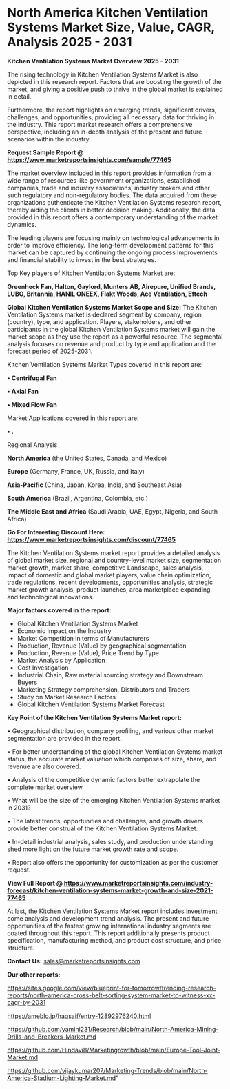 # North America Kitchen Ventilation Systems Market Size, Value, CAGR, Analysis 2025 - 2031

<Strong> Kitchen Ventilation Systems Market Overview 2025 - 2031</strong>

The rising technology in Kitchen Ventilation Systems Market is also depicted in this research report. Factors that are boosting the growth of the market, and giving a positive push to thrive in the global market is explained in detail.

Furthermore, the report highlights on emerging trends, significant drivers, challenges, and opportunities, providing all necessary data for thriving in the industry. This report market research offers a comprehensive perspective, including an in-depth analysis of the present and future scenarios within the industry.

<strong>Request Sample Report @ <a href=https://www.marketreportsinsights.com/sample/77465>https://www.marketreportsinsights.com/sample/77465</a></strong>

The market overview included in this report provides information from a wide range of resources like government organizations, established companies, trade and industry associations, industry brokers and other such regulatory and non-regulatory bodies. The data acquired from these organizations authenticate the Kitchen Ventilation Systems research report, thereby aiding the clients in better decision making. Additionally, the data provided in this report offers a contemporary understanding of the market dynamics.

The leading players are focusing mainly on technological advancements in order to improve efficiency. The long-term development patterns for this market can be captured by continuing the ongoing process improvements and financial stability to invest in the best strategies.

Top Key players of Kitchen Ventilation Systems Market are:

<strong>Greenheck Fan, Halton, Gaylord, Munters AB, Airepure, Unified Brands, LUBO, Britannia, HANIL ONEEX, Flakt Woods, Ace Ventilation, Eftech</strong>

<strong><b>Global Kitchen Ventilation Systems Market Scope and Size:</b></strong>
The Kitchen Ventilation Systems market is declared segment by company, region (country), type, and application. Players, stakeholders, and other participants in the global Kitchen Ventilation Systems market will gain the market scope as they use the report as a powerful resource. The segmental analysis focuses on revenue and product by type and application and the forecast period of 2025-2031.

Kitchen Ventilation Systems Market Types covered in this report are:

<strong>• Centrifugal Fan

• Axial Fan

• Mixed Flow Fan</strong>

Market Applications covered in this report are:

<strong>• .</strong> 

Regional Analysis

<strong>North America</strong> (the United States, Canada, and Mexico)

<strong>Europe</strong> (Germany, France, UK, Russia, and Italy)

<strong>Asia-Pacific</strong> (China, Japan, Korea, India, and Southeast Asia)

<strong>South America</strong> (Brazil, Argentina, Colombia, etc.)

<strong>The Middle East and Africa</strong> (Saudi Arabia, UAE, Egypt, Nigeria, and South Africa)

<strong>Go For Interesting Discount Here: <a href=https://www.marketreportsinsights.com/discount/77465>https://www.marketreportsinsights.com/discount/77465</a></strong>

The Kitchen Ventilation Systems market report provides a detailed analysis of global market size, regional and country-level market size, segmentation market growth, market share, competitive Landscape, sales analysis, impact of domestic and global market players, value chain optimization, trade regulations, recent developments, opportunities analysis, strategic market growth analysis, product launches, area marketplace expanding, and technological innovations.

<strong><b>Major factors covered in the report:</b></strong>
<ul>
  <li>Global Kitchen Ventilation Systems Market </li>
  <li>Economic Impact on the Industry</li>
  <li>Market Competition in terms of Manufacturers</li>
  <li>Production, Revenue (Value) by geographical segmentation</li>
  <li>Production, Revenue (Value), Price Trend by Type</li>
  <li>Market Analysis by Application</li>
  <li>Cost Investigation</li>
  <li>Industrial Chain, Raw material sourcing strategy and Downstream Buyers</li>
  <li>Marketing Strategy comprehension, Distributors and Traders</li>
  <li>Study on Market Research Factors</li>
  <li>Global Kitchen Ventilation Systems Market Forecast</li>
</ul>

<strong><b>Key Point of the Kitchen Ventilation Systems Market report:</b></strong>

• Geographical distribution, company profiling, and various other market segmentation are provided in the report.

• For better understanding of the global Kitchen Ventilation Systems market status, the accurate market valuation which comprises of size, share, and revenue are also covered.

• Analysis of the competitive dynamic factors better extrapolate the complete market overview

• What will be the size of the emerging Kitchen Ventilation Systems market in 2031?

• The latest trends, opportunities and challenges, and growth drivers provide better construal of the Kitchen Ventilation Systems Market.

• In-detail industrial analysis, sales study, and production understanding shed more light on the future market growth rate and scope.

• Report also offers the opportunity for customization as per the customer request.

<strong><b>View Full Report @ <a href=https://www.marketreportsinsights.com/industry-forecast/kitchen-ventilation-systems-market-growth-and-size-2021-77465>https://www.marketreportsinsights.com/industry-forecast/kitchen-ventilation-systems-market-growth-and-size-2021-77465</a></b></strong>


At last, the Kitchen Ventilation Systems Market report includes investment come analysis and development trend analysis. The present and future opportunities of the fastest growing international industry segments are coated throughout this report. This report additionally presents product specification, manufacturing method, and product cost structure, and price structure.

<strong>Contact Us:</strong>
sales@marketreportsinsights.com

<strong>Our other reports:</strong>

<a href=https://sites.google.com/view/blueprint-for-tomorrow/trending-research-reports/north-america-cross-belt-sorting-system-market-to-witness-xx-cagr-by-2031>https://sites.google.com/view/blueprint-for-tomorrow/trending-research-reports/north-america-cross-belt-sorting-system-market-to-witness-xx-cagr-by-2031</a>

<a href=https://ameblo.jp/haqsaif/entry-12892976240.html>https://ameblo.jp/haqsaif/entry-12892976240.html</a>

<a href=https://github.com/yamini231/Research/blob/main/North-America-Mining-Drills-and-Breakers-Market.md>https://github.com/yamini231/Research/blob/main/North-America-Mining-Drills-and-Breakers-Market.md</a>

<a href=https://github.com/Hindavi8/Marketingrowth/blob/main/Europe-Tool-Joint-Market.md>https://github.com/Hindavi8/Marketingrowth/blob/main/Europe-Tool-Joint-Market.md</a>

<a href=https://github.com/vijaykumar207/Marketing-Trends/blob/main/North-America-Stadium-Lighting-Market.md>https://github.com/vijaykumar207/Marketing-Trends/blob/main/North-America-Stadium-Lighting-Market.md</a>"
